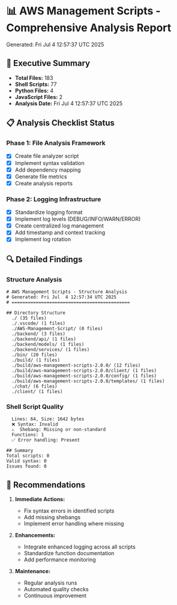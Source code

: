 # 📊 AWS Management Scripts - Comprehensive Analysis Report
Generated: Fri Jul  4 12:57:37 UTC 2025

## 🎯 Executive Summary
- **Total Files:** 183
- **Shell Scripts:** 77
- **Python Files:** 4
- **JavaScript Files:** 2
- **Analysis Date:** Fri Jul  4 12:57:37 UTC 2025

## 📋 Analysis Checklist Status
### Phase 1: File Analysis Framework
- [x] Create file analyzer script
- [x] Implement syntax validation
- [x] Add dependency mapping
- [x] Generate file metrics
- [x] Create analysis reports

### Phase 2: Logging Infrastructure
- [x] Standardize logging format
- [x] Implement log levels (DEBUG/INFO/WARN/ERROR)
- [x] Create centralized log management
- [x] Add timestamp and context tracking
- [x] Implement log rotation

## 🔍 Detailed Findings
### Structure Analysis
```
# AWS Management Scripts - Structure Analysis
# Generated: Fri Jul  4 12:57:34 UTC 2025
# ============================================

## Directory Structure
  ./ (35 files)
  ./.vscode/ (1 files)
  ./AWS-Management-Script/ (0 files)
  ./backend/ (3 files)
  ./backend/api/ (1 files)
  ./backend/models/ (1 files)
  ./backend/services/ (1 files)
  ./bin/ (20 files)
  ./build/ (1 files)
  ./build/aws-management-scripts-2.0.0/ (12 files)
  ./build/aws-management-scripts-2.0.0/client/ (1 files)
  ./build/aws-management-scripts-2.0.0/config/ (1 files)
  ./build/aws-management-scripts-2.0.0/templates/ (1 files)
  ./chat/ (6 files)
  ./client/ (1 files)
```

### Shell Script Quality
```
  Lines: 64, Size: 1642 bytes
  ❌ Syntax: Invalid
  ⚠️  Shebang: Missing or non-standard
  Functions: 1
  ✅ Error handling: Present

## Summary
Total scripts: 0
Valid syntax: 0
Issues found: 0
```

## 🚀 Recommendations
1. **Immediate Actions:**
   - Fix syntax errors in identified scripts
   - Add missing shebangs
   - Implement error handling where missing

2. **Enhancements:**
   - Integrate enhanced logging across all scripts
   - Standardize function documentation
   - Add performance monitoring

3. **Maintenance:**
   - Regular analysis runs
   - Automated quality checks
   - Continuous improvement
